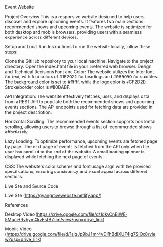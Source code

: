 Event Website

Project Overview
This is a responsive website designed to help users discover and explore upcoming events. It features two main sections: recommended shows and upcoming events. The website is optimized for both desktop and mobile browsers, providing users with a seamless experience across different devices.

Setup and Local Run Instructions
To run the website locally, follow these steps:

Clone the GitHub repository to your local machine.
Navigate to the project directory.
Open the index.html file in your preferred web browser.
Design and Technical Decisions
Font and Color: The website utilizes the Inter font for text, with font colors of #1E2022 for headings and #989090 for subtitles. The background color is set to #ffffff, while the logo color is #CF2D2D. Stroke/border color is #B0BABF.

API Integration: The website effectively fetches, uses, and displays data from a REST API to populate both the recommended shows and upcoming events sections. The API endpoints used for fetching data are provided in the project description.

Horizontal Scrolling: The recommended events section supports horizontal scrolling, allowing users to browse through a list of recommended shows effortlessly.

Lazy Loading: To optimize performance, upcoming events are fetched page by page. The next page of events is fetched from the API only when the user has scrolled to the end of the website. A small loading spinner is displayed while fetching the next page of events.

CSS: The website's color scheme and font usage align with the provided specifications, ensuring consistency and visual appeal across different sections.

Live Site and Source Code

Live Site (https://gyangrovewebsite.netlify.app/)

References

Desktop Video  (https://drive.google.com/file/d/1dkvCnBiWE-5MuciHRvhymXkvEsfB7aim/view?usp=drive_link)

Mobile Video   (https://drive.google.com/file/d/1ejqJp9bJ4mr4vDl1hBdIXUF4ig7SIQo8/view?usp=drive_link)

